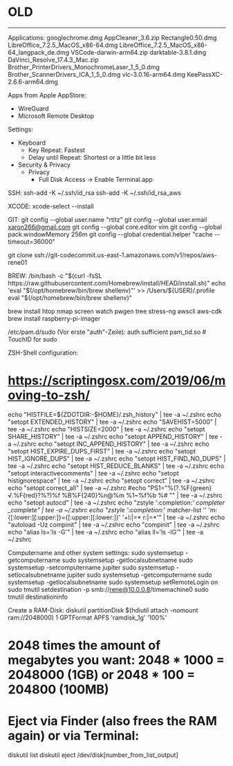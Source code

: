 
# OLD

---
Applications:
googlechrome.dmg
AppCleaner_3.6.zip
Rectangle0.50.dmg
LibreOffice_7.2.5_MacOS_x86-64.dmg
LibreOffice_7.2.5_MacOS_x86-64_langpack_de.dmg
VSCode-darwin-arm64.zip
darktable-3.8.1.dmg
DaVinci_Resolve_17.4.3_Mac.zip
Brother_PrinterDrivers_MonochromeLaser_1_5_0.dmg
Brother_ScannerDrivers_ICA_1_5_0.dmg
vlc-3.0.16-arm64.dmg
KeePassXC-2.6.6-arm64.dmg

Apps from Apple AppStore:
- WireGuard
- Microsoft Remote Desktop

Settings:
- Keyboard
  - Key Repeat: Fastest
  - Delay until Repeat: Shortest or a little bit less
- Security & Privacy
  - Privacy
    - Full Disk Access -> Enable Terminal.app

SSH:
ssh-add -K ~/.ssh/id_rsa
ssh-add -K ~/.ssh/id_rsa_aws

XCODE:
xcode-select --install

GIT:
git config --global user.name "rtitz"
git config --global user.email xaron266@gmail.com
git config --global core.editor vim
git config --global pack.windowMemory 256m
git config --global credential.helper "cache --timeout=36000"

git clone ssh://git-codecommit.us-east-1.amazonaws.com/v1/repos/aws-rene01

BREW:
/bin/bash -c "$(curl -fsSL https://raw.githubusercontent.com/Homebrew/install/HEAD/install.sh)"
echo 'eval "$(/opt/homebrew/bin/brew shellenv)"' >> /Users/${USER}/.profile
eval "$(/opt/homebrew/bin/brew shellenv)"

brew install htop nmap screen watch pwgen tree stress-ng awscli aws-cdk  
brew install raspberry-pi-imager

/etc/pam.d/sudo (Vor erste "auth"-Zeile):
auth       sufficient     pam_tid.so # TouchID for sudo

ZSH-Shell configuration:
# https://scriptingosx.com/2019/06/moving-to-zsh/
echo "HISTFILE=${ZDOTDIR:-$HOME}/.zsh_history" | tee -a ~/.zshrc
echo "setopt EXTENDED_HISTORY" | tee -a ~/.zshrc
echo "SAVEHIST=5000" | tee -a ~/.zshrc
echo "HISTSIZE=2000" | tee -a ~/.zshrc
echo "setopt SHARE_HISTORY" | tee -a ~/.zshrc
echo "setopt APPEND_HISTORY" | tee -a ~/.zshrc
echo "setopt INC_APPEND_HISTORY" | tee -a ~/.zshrc
echo "setopt HIST_EXPIRE_DUPS_FIRST" | tee -a ~/.zshrc
echo "setopt HIST_IGNORE_DUPS" | tee -a ~/.zshrc
echo "setopt HIST_FIND_NO_DUPS" | tee -a ~/.zshrc
echo "setopt HIST_REDUCE_BLANKS" | tee -a ~/.zshrc
echo "setopt interactivecomments" | tee -a ~/.zshrc
echo "setopt histignorespace" | tee -a ~/.zshrc
echo "setopt correct" | tee -a ~/.zshrc
echo "setopt correct_all" | tee -a ~/.zshrc
#echo "PS1=\"%(?.%F{green}√.%F{red}?%?)%f %B%F{240}%n@%m %1~%f%b %# \"" | tee -a ~/.zshrc
echo "setopt autocd" | tee -a ~/.zshrc
echo "zstyle ':completion:*' completer _complete" | tee -a ~/.zshrc
echo "zstyle ':completion:*' matcher-list '' 'm:{[:lower:][:upper:]}={[:upper:][:lower:]}' '+l:|=* r:|=*'" | tee -a ~/.zshrc
echo "autoload -Uz compinit" | tee -a ~/.zshrc
echo "compinit" | tee -a ~/.zshrc
echo "alias ls='ls -G'" | tee -a ~/.zshrc
echo "alias ll='ls -lG'" | tee -a ~/.zshrc


Computername and other system settings:
sudo systemsetup -getcomputername
sudo systemsetup -getlocalsubnetname
sudo systemsetup -setcomputername jupiter
sudo systemsetup -setlocalsubnetname jupiter
sudo systemsetup -getcomputername
sudo systemsetup -getlocalsubnetname
sudo systemsetup setRemoteLogin on
sudo tmutil setdestination -p smb://rene@10.0.0.8/timemachine0
sudo tmutil destinationinfo


Create a RAM-Disk:
diskutil partitionDisk $(hdiutil attach -nomount ram://2048000) 1 GPTFormat APFS 'ramdisk_1g' '100%'
# 2048 times the amount of megabytes you want: 2048 * 1000 = 2048000 (1GB) or 2048 * 100 = 204800 (100MB)
# Eject via Finder (also frees the RAM again) or via Terminal:
diskutil list
diskutil eject /dev/disk[number_from_list_output] 
